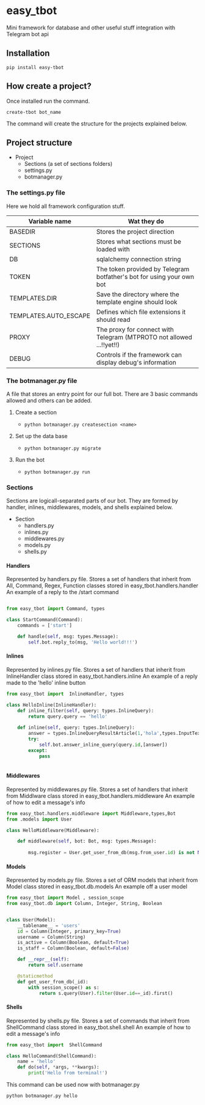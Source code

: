 # easy_tbot
Mini framework for database and other useful stuff integration with Telegram bot api
## Installation
````commandline
pip install easy-tbot
````
## How create a project?
Once installed run the command.
```commandline
create-tbot bot_name
```
The command will create the structure for the projects explained below.
## Project structure
- Project
  - Sections (a set of sections folders)
  - settings.py
  - botmanager.py
### The settings.py file
Here we hold all framework configuration stuff.

| Variable name | Wat they do |
| ------------- | ------------- |
| BASEDIR  | Stores the project direction  |
| SECTIONS | Stores what sections must be loaded with |
| DB | sqlalchemy connection string |
| TOKEN | The token provided by Telegram botfather's bot for using your own bot |
| TEMPLATES.DIR | Save the directory where the template engine should look |
| TEMPLATES.AUTO_ESCAPE | Defines which file extensions it should read |
| PROXY | The proxy for connect with Telegram (MTPROTO not allowed ...!!yet!!) |
| DEBUG | Controls if the framework can display debug's information |
### The botmanager.py file 
A file that stores an entry point for our full bot. There are 3 basic commands allowed and others can be added.

1. Create a section
   - ```commandline  
     python botmanager.py createsection <name> 
     ```
2. Set up the data base
   - ```commandline  
     python botmanager.py migrate
     ```
3. Run the bot
   - ```commandline  
     python botmanager.py run
     ```

### Sections
Sections are logicall-separated parts of our bot. They are formed by handler, inlines, middlewares, models, and shells explained below.

- Section
  - handlers.py
  - inlines.py
  - middlewares.py
  - models.py
  - shells.py
  
#### Handlers
Represented by handlers.py file. Stores a set of handlers that inherit from All, Command, Regex, Function classes stored in
easy_tbot.handlers.handler
An example of a reply to the /start command
```python

from easy_tbot import Command, types

class StartCommand(Command):
    commands = ['start']

    def handle(self, msg: types.Message):
        self.bot.reply_to(msg, 'Hello world!!!')
```
#### Inlines
Represented by inlines.py file. Stores a set of handlers that inherit from InlineHandler class stored in
easy_tbot.handlers.inline
An example of a reply made to the 'hello' inline button
```python
from easy_tbot import  InlineHandler, types

class HelloInline(InlineHandler):
    def inline_filter(self, query: types.InlineQuery):
        return query.query == 'hello'
    
    def inline(self, query: types.InlineQuery):
        answer = types.InlineQueryResultArticle(1,'hola',types.InputTextMessageContent('hola'))
        try:
            self.bot.answer_inline_query(query.id,[answer])
        except:
            pass
        
```
#### Middlewares
Represented by middlewares.py file. Stores a set of handlers that inherit from Middlware class stored in
easy_tbot.handlers.middleware
An example of how to edit a message's info
```python
from easy_tbot.handlers.middleware import Middleware,types,Bot
from .models import User

class HelloMiddleware(Middleware):

    def middleware(self, bot: Bot, msg: types.Message):
        
        msg.register = User.get_user_from_db(msg.from_user.id) is not None
```
#### Models
Represented by models.py file. Stores a set of ORM models that inherit from Model class stored in
easy_tbot.db.models
An example off a user model
```python
from easy_tbot import Model , session_scope
from easy_tbot.db import Column, Integer, String, Boolean


class User(Model):
    __tablename__ = 'users'
    id = Column(Integer, primary_key=True)
    username = Column(String)
    is_active = Column(Boolean, default=True)
    is_staff = Column(Boolean, default=False)

    def __repr__(self):
        return self.username

    @staticmethod
    def get_user_from_db(_id):
        with session_scope() as s:
            return s.query(User).filter(User.id==_id).first()

```
#### Shells
Represented by shells.py file. Stores a set of commands that inherit from ShellCommand class stored in
easy_tbot.shell.shell
An example of how to edit a message's info
```python
from easy_tbot import  ShellCommand

class HelloCommand(ShellCommand):
    name = 'hello'
    def do(self, *args, **kwargs):
        print('Hello from terminal!')
```
This command can be used now with botmanager.py
```commandline
python botmanager.py hello
```

